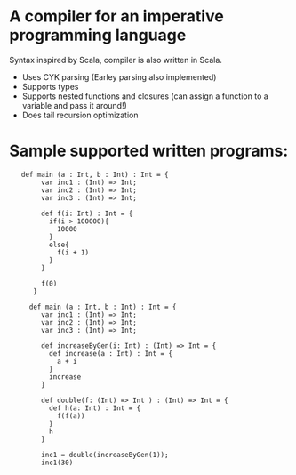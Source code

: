 # A compiler for an imperative programming language

Syntax inspired by Scala, compiler is also written in Scala.

- Uses CYK parsing (Earley parsing also implemented)
- Supports types
- Supports nested functions and closures (can assign a function to a variable and pass it around!)
- Does tail recursion optimization

# Sample supported written programs:
```
   def main (a : Int, b : Int) : Int = {
        var inc1 : (Int) => Int;
        var inc2 : (Int) => Int;
        var inc3 : (Int) => Int;

        def f(i: Int) : Int = {
          if(i > 100000){
            10000
          }
          else{
            f(i + 1)
          }
        }

        f(0)
      }
```

```
     def main (a : Int, b : Int) : Int = {
        var inc1 : (Int) => Int;
        var inc2 : (Int) => Int;
        var inc3 : (Int) => Int;

        def increaseByGen(i: Int) : (Int) => Int = {
          def increase(a : Int) : Int = {
            a + i
          }
          increase
        }

        def double(f: (Int) => Int ) : (Int) => Int = {
          def h(a: Int) : Int = {
            f(f(a))
          }
          h
        }

        inc1 = double(increaseByGen(1));
        inc1(30)
```
